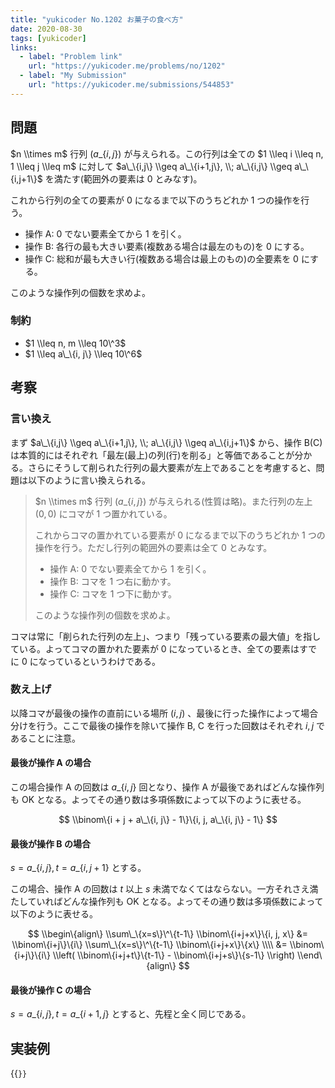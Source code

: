 ```yaml
---
title: "yukicoder No.1202 お菓子の食べ方"
date: 2020-08-30
tags: [yukicoder]
links:
  - label: "Problem link"
    url: "https://yukicoder.me/problems/no/1202"
  - label: "My Submission"
    url: "https://yukicoder.me/submissions/544853"
---
```


## 問題

$n \\times m$ 行列 $(a\_\{i,j\})$ が与えられる。この行列は全ての $1 \\leq i \\leq n, 1 \\leq j \\leq m$ に対して $a\_\{i,j\} \\geq a\_\{i+1,j\}, \\; a\_\{i,j\} \\geq a\_\{i,j+1\}$ を満たす(範囲外の要素は $0$ とみなす)。

これから行列の全ての要素が $0$ になるまで以下のうちどれか 1 つの操作を行う。

- 操作 A: $0$ でない要素全てから $1$ を引く。
- 操作 B: 各行の最も大きい要素(複数ある場合は最左のもの)を $0$ にする。
- 操作 C: 総和が最も大きい行(複数ある場合は最上のもの)の全要素を $0$ にする。

このような操作列の個数を求めよ。

### 制約

- $1 \\leq n, m \\leq 10\^3$
- $1 \\leq a\_\{i, j\} \\leq 10\^6$

## 考察

### 言い換え

まず $a\_\{i,j\} \\geq a\_\{i+1,j\}, \\; a\_\{i,j\} \\geq a\_\{i,j+1\}$ から、操作 B(C)は本質的にはそれぞれ「最左(最上)の列(行)を削る」と等価であることが分かる。さらにそうして削られた行列の最大要素が左上であることを考慮すると、問題は以下のように言い換えられる。

> $n \\times m$ 行列 $(a\_\{i,j\})$ が与えられる(性質は略)。また行列の左上 $(0, 0)$ にコマが 1 つ置かれている。
>
> これからコマの置かれている要素が $0$ になるまで以下のうちどれか 1 つの操作を行う。ただし行列の範囲外の要素は全て $0$ とみなす。
>
> - 操作 A: $0$ でない要素全てから $1$ を引く。
> - 操作 B: コマを 1 つ右に動かす。
> - 操作 C: コマを 1 つ下に動かす。
>
> このような操作列の個数を求めよ。

コマは常に「削られた行列の左上」、つまり「残っている要素の最大値」を指している。よってコマの置かれた要素が $0$ になっているとき、全ての要素はすでに $0$ になっているというわけである。

### 数え上げ

以降コマが最後の操作の直前にいる場所 $(i, j)$ 、最後に行った操作によって場合分けを行う。ここで最後の操作を除いて操作 B, C を行った回数はそれぞれ $i, j$ であることに注意。

#### 最後が操作 A の場合

この場合操作 A の回数は $a\_\{i, j\}$ 回となり、操作 A が最後であればどんな操作列も OK となる。よってその通り数は多項係数によって以下のように表せる。

$$
\\binom\{i + j + a\_\{i, j\} - 1\}\{i, j, a\_\{i, j\} - 1\}
$$

#### 最後が操作 B の場合

$s = a\_\{i, j\}, t = a\_\{i, j + 1\}$ とする。

この場合、操作 A の回数は $t$ 以上 $s$ 未満でなくてはならない。一方それさえ満たしていればどんな操作列も OK となる。よってその通り数は多項係数によって以下のように表せる。

$$
\\begin\{align\}
   \\sum\_\{x=s\}\^\{t-1\} \\binom\{i+j+x\}\{i, j, x\}
   &=
   \\binom\{i+j\}\{i\} \\sum\_\{x=s\}\^\{t-1\} \\binom\{i+j+x\}\{x\} \\\\
   &=
   \\binom\{i+j\}\{i\} \\left( \\binom\{i+j+t\}\{t-1\} - \\binom\{i+j+s\}\{s-1\} \\right)
\\end\{align\}
$$

#### 最後が操作 C の場合

$s = a\_\{i, j\}, t = a\_\{i+1, j\}$ とすると、先程と全く同じである。

## 実装例

{{<code file="0.cpp" language="cpp">}}
